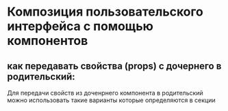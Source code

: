 # Композиция пользовательского интерфейса с помощью компонентов

## как передавать свойства (props) с дочернего в родительский:
Для передачи свойств из доченрнего компонента в родительский можно использовать такие варианты
которые определяются в секции <script setup>:
1.
```
const $props = defineProps(['firs', 'second'])
```
2.
```
const $props = defineProps({
    name: String,
    age: Number
})
```
3.
```
const $props = defineProps({
    name: {type: String, default: "Jek"},
    age: {type: Number, default: 1991}
})
```

## как использовать события:
События - это сигналы, которые дочерний компонент подает родительскому. Вот пример определения событий для компонента в синтаксисе script setup:
```
const $emit = defineEmits(['eventName'])
```
после можно вызывать собитие и передавать с ним значения (some_value):
```
emit('eventName', 'Jek')
```
